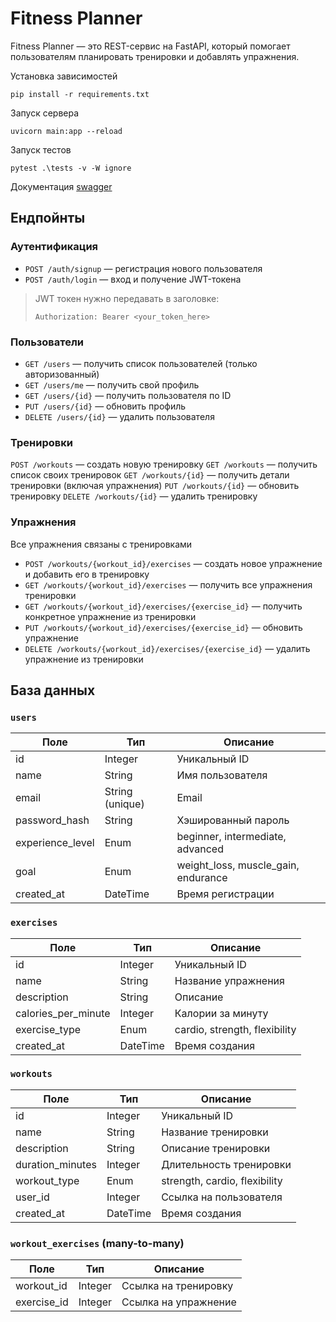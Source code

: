 # Fitness Planner

Fitness Planner — это REST-сервис на FastAPI, который помогает пользователям планировать тренировки и добавлять
упражнения.

Установка зависимостей

```shell
pip install -r requirements.txt
```

Запуск сервера

```shell
uvicorn main:app --reload
```

Запуск тестов

```shell
pytest .\tests -v -W ignore
```

Документация [swagger](http://127.0.0.1:8000/docs#/)

## Ендпойнты

### Аутентификация

- `POST /auth/signup` — регистрация нового пользователя
- `POST /auth/login` — вход и получение JWT-токена

> JWT токен нужно передавать в заголовке:
>
> `Authorization: Bearer <your_token_here>`

### Пользователи

- `GET /users` — получить список пользователей (только авторизованный)
- `GET /users/me` — получить свой профиль
- `GET /users/{id}` — получить пользователя по ID
- `PUT /users/{id}` — обновить профиль
- `DELETE /users/{id}` — удалить пользователя

### Тренировки

`POST /workouts` — создать новую тренировку
`GET /workouts` — получить список своих тренировок
`GET /workouts/{id}` — получить детали тренировки (включая упражнения)
`PUT /workouts/{id}` — обновить тренировку
`DELETE /workouts/{id}` — удалить тренировку

### Упражнения

Все упражнения связаны с тренировками

- `POST /workouts/{workout_id}/exercises` — создать новое упражнение и добавить его в тренировку
- `GET /workouts/{workout_id}/exercises` — получить все упражнения тренировки
- `GET /workouts/{workout_id}/exercises/{exercise_id}` — получить конкретное упражнение из тренировки
- `PUT /workouts/{workout_id}/exercises/{exercise_id}` — обновить упражнение
- `DELETE /workouts/{workout_id}/exercises/{exercise_id}` — удалить упражнение из тренировки

## База данных

### `users`

| Поле             | Тип             | Описание                            |
|------------------|-----------------|-------------------------------------|
| id               | Integer         | Уникальный ID                       |
| name             | String          | Имя пользователя                    |
| email            | String (unique) | Email                               |
| password_hash    | String          | Хэшированный пароль                 |
| experience_level | Enum            | beginner, intermediate, advanced    |
| goal             | Enum            | weight_loss, muscle_gain, endurance |
| created_at       | DateTime        | Время регистрации                   |

### `exercises`

| Поле                | Тип      | Описание                      |
|---------------------|----------|-------------------------------|
| id                  | Integer  | Уникальный ID                 |
| name                | String   | Название упражнения           |
| description         | String   | Описание                      |
| calories_per_minute | Integer  | Калории за минуту             |
| exercise_type       | Enum     | cardio, strength, flexibility |
| created_at          | DateTime | Время создания                |

### `workouts`

| Поле             | Тип      | Описание                      |
|------------------|----------|-------------------------------|
| id               | Integer  | Уникальный ID                 |
| name             | String   | Название тренировки           |
| description      | String   | Описание тренировки           |
| duration_minutes | Integer  | Длительность тренировки       |
| workout_type     | Enum     | strength, cardio, flexibility |
| user_id          | Integer  | Ссылка на пользователя        |
| created_at       | DateTime | Время создания                |

### `workout_exercises` (many-to-many)

| Поле        | Тип     | Описание             |
|-------------|---------|----------------------|
| workout_id  | Integer | Ссылка на тренировку |
| exercise_id | Integer | Ссылка на упражнение |
